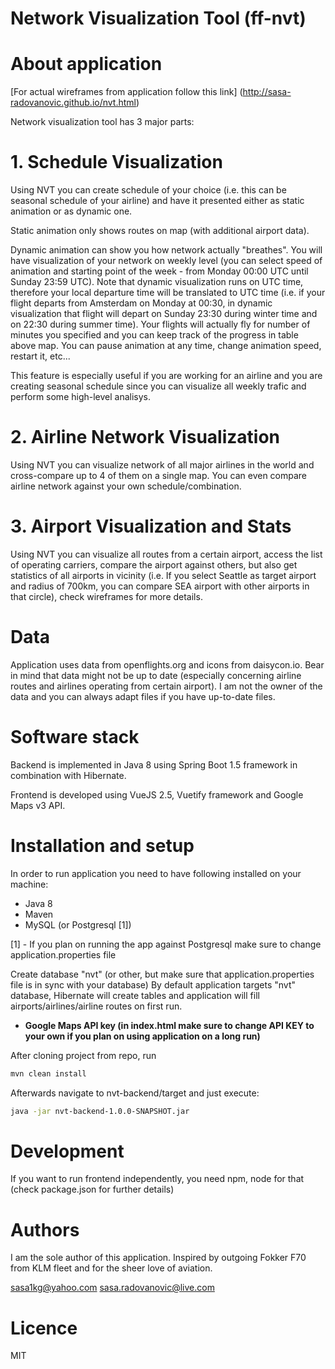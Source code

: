 # Network Visualization Tool (ff-nvt)

# About application

[For actual wireframes from application follow this link] (http://sasa-radovanovic.github.io/nvt.html)


Network visualization tool has 3 major parts:

 # 1. Schedule Visualization

Using NVT you can create schedule of your choice (i.e. this can be seasonal schedule of your airline) and have it presented either as static animation or as dynamic one. 

Static animation only shows routes on map (with additional airport data).

Dynamic animation can show you how network actually "breathes". You will have visualization of your network on weekly level (you can select speed of animation and starting point of the week - from Monday 00:00 UTC until Sunday 23:59 UTC). Note that dynamic visualization runs on UTC time, therefore your local departure time will be translated to UTC time (i.e. if your flight departs from Amsterdam on Monday at 00:30, in dynamic visualization that flight will depart on Sunday 23:30 during winter time and on 22:30 during summer time). Your flights will actually fly for number of minutes you specified and you can keep track of the progress in table above map. You can pause animation at any time, change animation speed, restart it, etc... 

This feature is especially useful if you are working for an airline and you are creating seasonal schedule since you can visualize all weekly trafic and perform some high-level analisys.

 # 2. Airline Network Visualization

Using NVT you can visualize network of all major airlines in the world and cross-compare up to 4 of them on a single map. You can even compare airline network against your own schedule/combination. 

 # 3. Airport Visualization and Stats
 
 Using NVT you can visualize all routes from a certain airport, access the list of operating carriers, compare the airport against others, but also get statistics of all airports in vicinity (i.e. If you select Seattle as target airport and radius of 700km, you can compare SEA airport with other airports in that circle), check wireframes for more details.

# Data

Application uses data from openflights.org and icons from daisycon.io.
Bear in mind that data might not be up to date (especially concerning airline routes and airlines operating from certain airport). I am not the owner of the data and you can always adapt files if you have up-to-date files.

# Software stack

Backend is implemented in Java 8 using Spring Boot 1.5 framework in combination with Hibernate.

Frontend is developed using VueJS 2.5, Vuetify framework and Google Maps v3 API. 


# Installation and setup

In order to run application you need to have following installed on your machine:

- Java 8
- Maven
- MySQL (or Postgresql [1])

[1] - If you plan on running the app against Postgresql make sure to change application.properties file

Create database "nvt" (or other, but make sure that application.properties file is in sync with your database)
By default application targets "nvt" database, Hibernate will create tables and application will fill airports/airlines/airline routes on first run.

- **Google Maps API key (in index.html make sure to change API KEY to your own if you plan on using application on a long run)**

After cloning project from repo, run
```sh
mvn clean install
```
Afterwards navigate to nvt-backend/target and just execute:
```sh
java -jar nvt-backend-1.0.0-SNAPSHOT.jar
```
# Development

If you want to run frontend independently, you need npm, node for that (check package.json for further details)

# Authors

I am the sole author of this application. 
Inspired by outgoing Fokker F70 from KLM fleet and for the sheer love of aviation.

sasa1kg@yahoo.com
sasa.radovanovic@live.com

# Licence 

MIT


